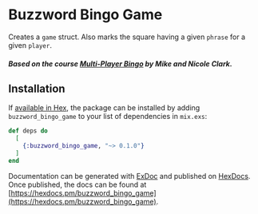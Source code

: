 # Buzzword Bingo Game

Creates a `game` struct.
Also marks the square having a given `phrase` for a given `player`.

##### Based on the course [Multi-Player Bingo](https://pragmaticstudio.com/courses/unpacked-bingo) by Mike and Nicole Clark.

## Installation

If [available in Hex](https://hex.pm/docs/publish), the package can be installed
by adding `buzzword_bingo_game` to your list of dependencies in `mix.exs`:

```elixir
def deps do
  [
    {:buzzword_bingo_game, "~> 0.1.0"}
  ]
end
```

Documentation can be generated with [ExDoc](https://github.com/elixir-lang/ex_doc)
and published on [HexDocs](https://hexdocs.pm). Once published, the docs can
be found at [https://hexdocs.pm/buzzword_bingo_game](https://hexdocs.pm/buzzword_bingo_game).

